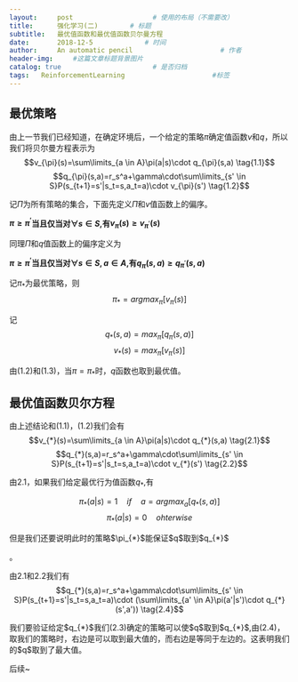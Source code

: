 ```yaml
---
layout:     post                    # 使用的布局（不需要改）
title:      强化学习(二)        # 标题 
subtitle:   最优值函数和最优值函数贝尔曼方程
date:       2018-12-5             # 时间
author:     An automatic pencil                      # 作者
header-img:     #这篇文章标题背景图片
catalog: true                       # 是否归档
tags:   ReinforcementLearning                      #标签
---
```


## 最优策略
由上一节我们已经知道，在确定环境后，一个给定的策略$\pi$确定值函数$v$和$q$，所以我们将贝尔曼方程表示为
$$v_{\pi}(s)=\sum\limits_{a \in A}\pi(a|s)\cdot q_{\pi}(s,a)  \tag{1.1}$$
$$q_{\pi}(s,a)=r_s^a+\gamma\cdot\sum\limits_{s' \in S}P(s_{t+1}=s'|s_t=s,a_t=a)\cdot v_{\pi}(s') \tag{1.2}$$

记$\Pi$为所有策略的集合，下面先定义$\Pi$和$v$值函数上的偏序。

**$\pi \geq \pi^{'}$当且仅当对$\forall s \in S$,有$v_{\pi}(s) \ge v_{\pi^{'}}(s)$**

同理$\Pi$和$q$值函数上的偏序定义为

**$\pi \geq \pi^{'}$当且仅当对$\forall s \in S,a \in A$,有$q_{\pi}(s,a) \ge q_{\pi^{'}}(s,a)$**

记$\pi_{*}$为最优策略，则
$$\pi_{*}=argmax_{\pi}[v_{\pi}(s)] \tag{1.3}$$

记
$$q_{*}(s,a)=max_{\pi}[q_{\pi}(s,a)] \tag{1.4}$$
$$v_{*}(s)=max_{\pi}[v_{\pi}(s)] \tag{1.5}$$

由(1.2)和(1.3)，当$\pi = \pi_{*}$时，$q$函数也取到最优值。 

## 最优值函数贝尔方程

由上述结论和(1.1)，(1.2)我们会有
$$v_{*}(s)=\sum\limits_{a \in A}\pi(a|s)\cdot q_{*}(s,a)  \tag{2.1}$$
$$q_{*}(s,a)=r_s^a+\gamma\cdot\sum\limits_{s' \in S}P(s_{t+1}=s'|s_t=s,a_t=a)\cdot v_{*}(s') \tag{2.2}$$

由2.1，如果我们给定最优行为值函数$q_{*}$,有

$$\pi_{*}(a|s)=1 \quad if \quad a = argmax_{a}[q_{*}(s,a)]$$
$$\pi_{*}(a|s)=0 \quad ohterwise \tag{2.3}$$

<p>但是我们还要说明此时的策略$\pi_{*}$能保证$q$取到$q_{*}$</p>。

由2.1和2.2我们有
$$q_{*}(s,a)=r_s^a+\gamma\cdot\sum\limits_{s' \in S}P(s_{t+1}=s'|s_t=s,a_t=a)\cdot (\sum\limits_{a' \in A}\pi(a'|s')\cdot q_{*}(s',a')) \tag{2.4}$$

<p>我们要验证给定$q_{*}$我们(2.3)确定的策略可以使$q$取到$q_{*}$,由(2.4)，取我们的策略时，右边是可以取到最大值的，而右边是等同于左边的。这表明我们的$q$取到了最大值。</p>

后续~